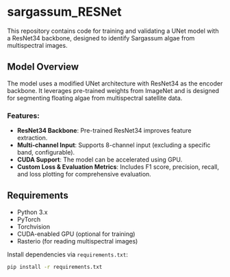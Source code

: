 # sargassum_RESNet

This repository contains code for training and validating a UNet model with a ResNet34 backbone, designed to identify Sargassum algae from multispectral images.

## Model Overview

The model uses a modified UNet architecture with ResNet34 as the encoder backbone. It leverages pre-trained weights from ImageNet and is designed for segmenting floating algae from multispectral satellite data.

### Features:
- **ResNet34 Backbone**: Pre-trained ResNet34 improves feature extraction.
- **Multi-channel Input**: Supports 8-channel input (excluding a specific band, configurable).
- **CUDA Support**: The model can be accelerated using GPU.
- **Custom Loss & Evaluation Metrics**: Includes F1 score, precision, recall, and loss plotting for comprehensive evaluation.

## Requirements

- Python 3.x
- PyTorch
- Torchvision
- CUDA-enabled GPU (optional for training)
- Rasterio (for reading multispectral images)

Install dependencies via `requirements.txt`:
```bash
pip install -r requirements.txt
